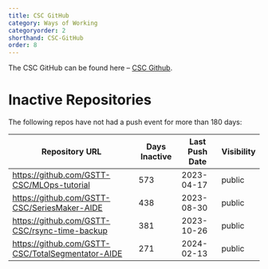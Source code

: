 ```yaml
---
title: CSC GitHub
category: Ways of Working
categoryorder: 2
shorthand: CSC-GitHub
order: 8
---
```


The CSC GitHub can be found here – <a href="https://github.com/GSTT-CSC/">CSC Github</a>.

# Inactive Repositories

The following repos have not had a push event for more than 180 days:

| Repository URL | Days Inactive | Last Push Date | Visibility |
| --- | --- | --- | --- |
| https://github.com/GSTT-CSC/MLOps-tutorial | 573 | 2023-04-17 | public |
| https://github.com/GSTT-CSC/SeriesMaker-AIDE | 438 | 2023-08-30 | public |
| https://github.com/GSTT-CSC/rsync-time-backup | 381 | 2023-10-26 | public |
| https://github.com/GSTT-CSC/TotalSegmentator-AIDE | 271 | 2024-02-13 | public |
